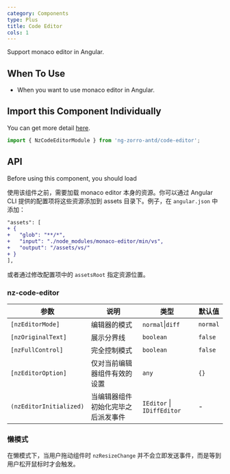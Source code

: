 ```yaml
---
category: Components
type: Plus
title: Code Editor
cols: 1
---
```


Support monaco editor in Angular.

## When To Use

- When you want to use monaco editor in Angular.

## Import this Component Individually

You can get more detail [here](/docs/getting-started/en#import-a-component-individually).

```ts
import { NzCodeEditorModule } from 'ng-zorro-antd/code-editor';
```

## API

Before using this component, you should load

使用该组件之前，需要加载 monaco editor 本身的资源。你可以通过 Angular CLI 提供的配置项将这些资源添加到 assets 目录下。例子，在 `angular.json` 中添加：

```diff
"assets": [
+ {
+   "glob": "**/*",
+   "input": "./node_modules/monaco-editor/min/vs",
+   "output": "/assets/vs/"
+ }
],
```

或者通过修改配置项中的 `assetsRoot` 指定资源位置。

### nz-code-editor

| 参数 | 说明 | 类型 | 默认值 |
| --- | --- | --- | --- |
| `[nzEditorMode]` | 编辑器的模式 | `normal`\|`diff` | `normal` |
| `[nzOriginalText]` | 展示分界线 | `boolean` | `false` |
| `[nzFullControl]` | 完全控制模式 | `boolean` | `false` | 
| `[nzEditorOption]` | 仅对当前编辑器组件有效的设置 | `any` | `{}` |
| `(nzEditorInitialized)` | 当编辑器组件初始化完毕之后派发事件  | `IEditor` \| `IDiffEditor` | - |

### 懒模式

在懒模式下，当用户拖动组件时 `nzResizeChange` 并不会立即发送事件，而是等到用户松开鼠标时才会触发。

